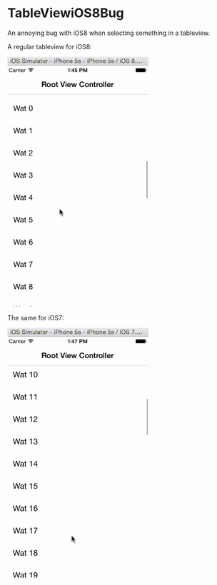 TableViewiOS8Bug
================

An annoying bug with iOS8 when selecting something in a tableview.

A regular tableview for iOS8:

![Gif of the bug](iOS8Bug.gif)

The same for iOS7:

![Gif of the "bug" in iOS7](iOS8BugForiOS7.gif)
